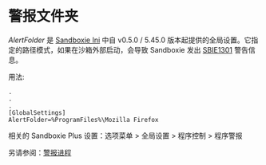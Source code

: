 # 警报文件夹

_AlertFolder_ 是 [Sandboxie Ini](SandboxieIni.md) 中自 v0.5.0 / 5.45.0 版本起提供的全局设置。它指定的路径模式，如果在沙箱外部启动，会导致 Sandboxie 发出 [SBIE1301](SBIE1301.md) 警告信息。

用法:
```
.
.
.
[GlobalSettings]
AlertFolder=%ProgramFiles%\Mozilla Firefox
```

相关的 Sandboxie Plus 设置：选项菜单 > 全局设置 > 程序控制 > 程序警报


另请参阅：[警报进程](AlertProcess.md)
